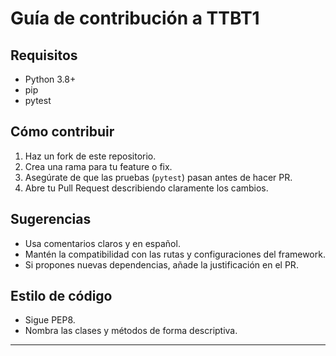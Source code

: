 # Guía de contribución a TTBT1

## Requisitos

- Python 3.8+
- pip
- pytest

## Cómo contribuir

1. Haz un fork de este repositorio.
2. Crea una rama para tu feature o fix.
3. Asegúrate de que las pruebas (`pytest`) pasan antes de hacer PR.
4. Abre tu Pull Request describiendo claramente los cambios.

## Sugerencias

- Usa comentarios claros y en español.
- Mantén la compatibilidad con las rutas y configuraciones del framework.
- Si propones nuevas dependencias, añade la justificación en el PR.

## Estilo de código

- Sigue PEP8.
- Nombra las clases y métodos de forma descriptiva.

---